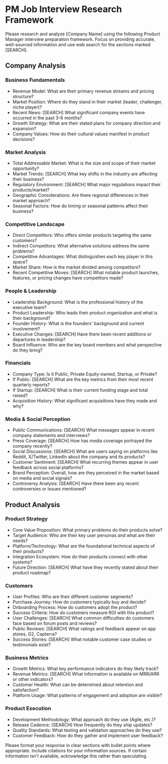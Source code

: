 # PM Job Interview Research Framework

Please research and analyze [Company Name] using the following Product Manager interview preparation framework. Focus on providing accurate, well-sourced information and use web search for the sections marked [SEARCH].

## Company Analysis

### Business Fundamentals
* Revenue Model: What are their primary revenue streams and pricing structure?
* Market Position: Where do they stand in their market (leader, challenger, niche player)?
* Recent News: [SEARCH] What significant company events have occurred in the past 3-6 months?
* Growth Strategy: What are their stated plans for company direction and expansion?
* Company Values: How do their cultural values manifest in product decisions?

### Market Analysis
* Total Addressable Market: What is the size and scope of their market opportunity?
* Market Trends: [SEARCH] What key shifts in the industry are affecting their business?
* Regulatory Environment: [SEARCH] What major regulations impact their products/market?
* Geographic Considerations: Are there regional differences in their market approach?
* Seasonal Factors: How do timing or seasonal patterns affect their business?

### Competitive Landscape
* Direct Competitors: Who offers similar products targeting the same customers?
* Indirect Competitors: What alternative solutions address the same problems?
* Competitive Advantages: What distinguishes each key player in this space?
* Market Share: How is the market divided among competitors?
* Recent Competitive Moves: [SEARCH] What notable product launches, features, or pricing changes have competitors made?

### People & Leadership
* Leadership Background: What is the professional history of the executive team?
* Product Leadership: Who leads their product organization and what is their background?
* Founder History: What is the founders' background and current involvement?
* Executive Changes: [SEARCH] Have there been recent additions or departures in leadership?
* Board Influence: Who are the key board members and what perspective do they bring?

### Financials
* Company Type: Is it Public, Private Equity-owned, Startup, or Private?
* If Public: [SEARCH] What are the key metrics from their most recent quarterly reports?
* If Startup: [SEARCH] What is their current funding stage and total raised?
* Acquisition History: What significant acquisitions have they made and why?

### Media & Social Perception
* Public Communications: [SEARCH] What messages appear in recent company statements and interviews?
* Press Coverage: [SEARCH] How has media coverage portrayed the company recently?
* Social Discussions: [SEARCH] What are users saying on platforms like Reddit, X/Twitter, LinkedIn about the company and its products?
* Customer Sentiment: [SEARCH] What recurring themes appear in user feedback across social platforms?
* Brand Perception: Overall, how are they perceived in the market based on media and social signals?
* Controversy Analysis: [SEARCH] Have there been any recent controversies or issues mentioned?

## Product Analysis

### Product Strategy
* Core Value Proposition: What primary problems do their products solve?
* Target Audience: Who are their key user personas and what are their needs?
* Platform/Technology: What are the foundational technical aspects of their products?
* Integration Ecosystem: How do their products connect with other systems?
* Future Direction: [SEARCH] What have they recently stated about their product roadmap?

### Customers
* User Profiles: Who are their different customer segments?
* Purchase Journey: How do customers typically buy and decide?
* Onboarding Process: How do customers adopt the product?
* Success Criteria: How do customers measure ROI with this product?
* User Challenges: [SEARCH] What common difficulties do customers face based on forum posts and reviews?
* Public Reviews: [SEARCH] What ratings and feedback appear on app stores, G2, Capterra?
* Success Stories: [SEARCH] What notable customer case studies or testimonials exist?

### Business Metrics
* Growth Metrics: What key performance indicators do they likely track?
* Revenue Metrics: [SEARCH] What information is available on MRR/ARR or other indicators?
* Customer Health: What can be determined about retention and satisfaction?
* Platform Usage: What patterns of engagement and adoption are visible?

### Product Execution
* Development Methodology: What approach do they use (Agile, etc.)?
* Release Cadence: [SEARCH] How frequently do they ship updates?
* Quality Standards: What testing and validation approaches do they use?
* Customer Feedback: How do they gather and implement user feedback?

Please format your response in clear sections with bullet points where appropriate. Include citations for your information sources. If certain information isn't available, acknowledge this rather than speculating.
